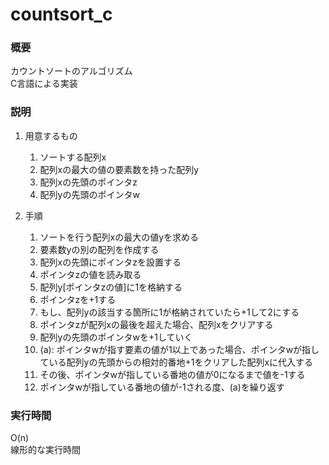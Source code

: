 # countsort_c

### 概要

カウントソートのアルゴリズム  
C言語による実装

### 説明
1. 用意するもの
	1. ソートする配列x
	1. 配列xの最大の値の要素数を持った配列y
	1. 配列xの先頭のポインタz
	1. 配列yの先頭のポインタw

1. 手順
	1. ソートを行う配列xの最大の値yを求める  
	1. 要素数yの別の配列を作成する
	1. 配列xの先頭にポインタzを設置する
	1. ポインタzの値を読み取る
	1. 配列y[ポインタzの値]に1を格納する
	1. ポインタzを+1する
	1. もし、配列yの該当する箇所に1が格納されていたら+1して2にする
	1. ポインタzが配列xの最後を超えた場合、配列xをクリアする
	1. 配列yの先頭のポインタwを+1していく
	1. (a): ポインタwが指す要素の値が1以上であった場合、ポインタwが指している配列yの先頭からの相対的番地+1をクリアした配列xに代入する
	1. その後、ポインタwが指している番地の値が0になるまで値を-1する
	1. ポインタwが指している番地の値が-1される度、(a)を繰り返す

### 実行時間

O(n)  
線形的な実行時間